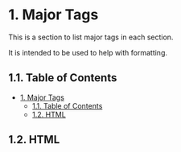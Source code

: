# 1. Major Tags

This is a section to list major tags in each section.

It is intended to be used to help with formatting.

## 1.1. Table of Contents

- [1. Major Tags](#1-major-tags)
  - [1.1. Table of Contents](#11-table-of-contents)
  - [1.2. HTML](#12-html)

## 1.2. HTML

